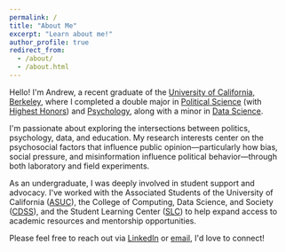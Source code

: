 ```yaml
---
permalink: /
title: "About Me"
excerpt: "Learn about me!"
author_profile: true
redirect_from: 
  - /about/
  - /about.html
---
```


Hello! I'm Andrew, a recent graduate of the [University of California, Berkeley](https://www.berkeley.edu/), where I completed a double major in [Political Science](https://polisci.berkeley.edu/) (with [Highest Honors](https://polisci.berkeley.edu/undergraduate-program/academic-opportunities/honors-program)) and [Psychology](https://psychology.berkeley.edu/), along with a minor in [Data Science](https://data.berkeley.edu/).

I'm passionate about exploring the intersections between politics, psychology, data, and education. My research interests center on the psychosocial factors that influence public opinion—particularly how bias, social pressure, and misinformation influence political behavior—through both laboratory and field experiments.

As an undergraduate, I was deeply involved in student support and advocacy. I've worked with the Associated Students of the University of California ([ASUC](https://asuc.org/)), the College of Computing, Data Science, and Society ([CDSS](https://cdss.berkeley.edu/dsus)), and the Student Learning Center ([SLC](https://slc.berkeley.edu/)) to help expand access to academic resources and mentorship opportunities.

Please feel free to reach out via [LinkedIn](https://www.linkedin.com/in/andrewchen04/) or [email](mailto:andrew_chen04@berkeley.edu), I'd love to connect!
